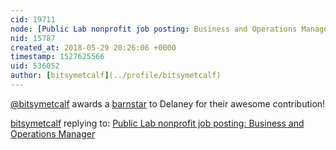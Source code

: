 ```yaml
---
cid: 19711
node: [Public Lab nonprofit job posting: Business and Operations Manager](../notes/Delaney/02-20-2018/public-lab-nonprofit-job-posting-business-and-operations-manager)
nid: 15787
created_at: 2018-05-29 20:26:06 +0000
timestamp: 1527625566
uid: 536052
author: [bitsymetcalf](../profile/bitsymetcalf)
---
```


[@bitsymetcalf](/profile/bitsymetcalf) awards a <a href="//publiclab.org/wiki/barnstars">barnstar</a> to Delaney for their awesome contribution!

[bitsymetcalf](../profile/bitsymetcalf) replying to: [Public Lab nonprofit job posting: Business and Operations Manager](../notes/Delaney/02-20-2018/public-lab-nonprofit-job-posting-business-and-operations-manager)

